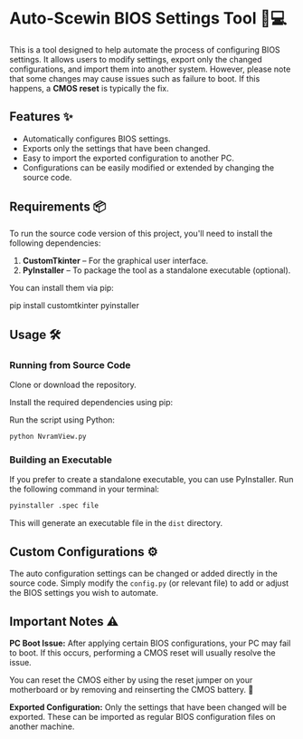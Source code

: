 
# Auto-Scewin BIOS Settings Tool 🔧💻

This is a tool designed to help automate the process of configuring BIOS settings. It allows users to modify settings, export only the changed configurations, and import them into another system. However, please note that some changes may cause issues such as failure to boot. If this happens, a **CMOS reset** is typically the fix.

## Features ✨

- Automatically configures BIOS settings.
- Exports only the settings that have been changed. 
- Easy to import the exported configuration to another PC.
- Configurations can be easily modified or extended by changing the source code.

## Requirements 📦

To run the source code version of this project, you'll need to install the following dependencies:

1. **CustomTkinter** – For the graphical user interface.
2. **PyInstaller** – To package the tool as a standalone executable (optional).

You can install them via pip:

pip install customtkinter pyinstaller


## Usage 🛠️

### Running from Source Code

Clone or download the repository.

Install the required dependencies using pip:

Run the script using Python:

```bash
python NvramView.py
```

### Building an Executable

If you prefer to create a standalone executable, you can use PyInstaller. Run the following command in your terminal:

```bash
pyinstaller .spec file
```

This will generate an executable file in the `dist` directory.

## Custom Configurations ⚙️

The auto configuration settings can be changed or added directly in the source code. Simply modify the `config.py` (or relevant file) to add or adjust the BIOS settings you wish to automate.

## Important Notes ⚠️

**PC Boot Issue:** After applying certain BIOS configurations, your PC may fail to boot. If this occurs, performing a CMOS reset will usually resolve the issue.

You can reset the CMOS either by using the reset jumper on your motherboard or by removing and reinserting the CMOS battery. 🔋

**Exported Configuration:** Only the settings that have been changed will be exported. These can be imported as regular BIOS configuration files on another machine.
